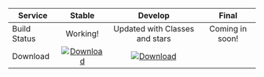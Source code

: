 | Service  | Stable         | Develop          | Final |
|----------|:---------------------------:|:----------------------------:|:----------------------------:|
| Build Status | Working! | Updated with Classes and stars | Coming in soon!
| Download | [![Download](https://i.imgur.com/odToka3.png)](https://github.com/younesk31/Rocket-Game/archive/master.zip) | [![Download](https://i.imgur.com/odToka3.png)](https://github.com/younesk31/Game-updated/archive/master.zip)  |
